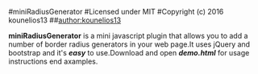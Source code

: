 #miniRadiusGenerator
#Licensed under MIT
#Copyright (c) 2016 kounelios13
##[author:kounelios13](http://kounj.web44.net)

**miniRadiusGenerator** is a mini javascript plugin that allows you to add a number of border radius generators in your web page.It uses jQuery and bootstrap and it's **_easy_** to use.Download and open **_demo.html_** for usage instructions end axamples.